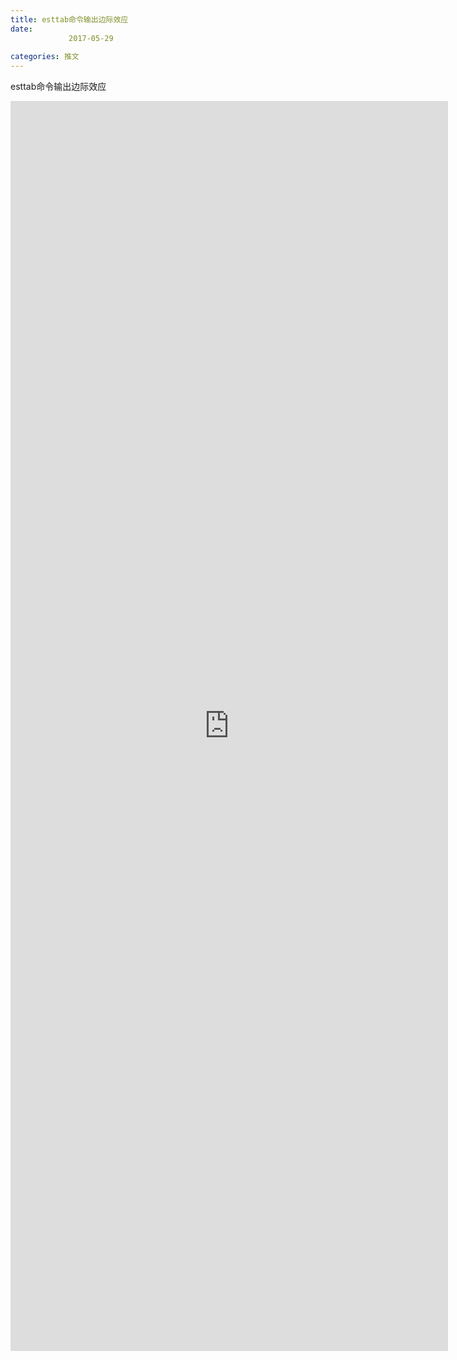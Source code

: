 ```yaml
---
title: esttab命令输出边际效应
date: 
             2017-05-29
            
categories: 推文
---
```

esttab命令输出边际效应<!--more-->
<iframe src="http://202.114.234.173:8669/appbbs/Stata_Article/@esttab命令输出边际效应.htm" width="700px" height="2000px" scrolling="auto" frameborder=0 ></iframe>
